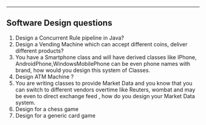 ------------------------------------------------------------------------------------------
Software Design questions
------------------------------------------------------------------------------------------
1. Design a Concurrent Rule pipeline in Java?
2. Design a Vending Machine which can accept different coins, deliver different products?
3. You have a Smartphone class and will have derived classes like IPhone, AndroidPhone,WindowsMobilePhone can be even phone names with brand, how would you design this system of Classes.
4. Design ATM Machine ?
5. You are writing classes to provide Market Data and you know that you can switch to different vendors overtime like Reuters, wombat and may be even to direct exchange feed , how do you design your Market Data system.
6. Design for a chess game
7. Design for a generic card game
